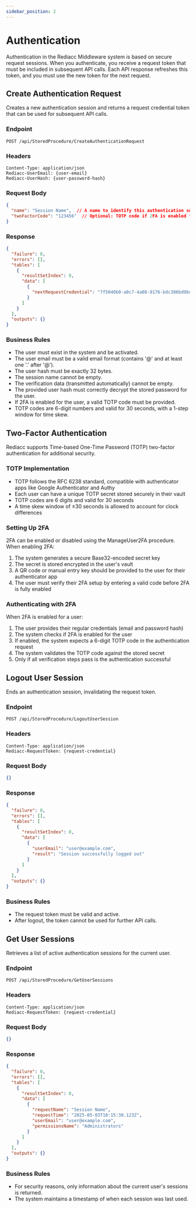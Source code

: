 ```yaml
---
sidebar_position: 2
---
```


# Authentication

Authentication in the Rediacc Middleware system is based on secure request sessions. When you authenticate, you receive a request token that must be included in subsequent API calls. Each API response refreshes this token, and you must use the new token for the next request.

## Create Authentication Request

Creates a new authentication session and returns a request credential token that can be used for subsequent API calls.

### Endpoint

```
POST /api/StoredProcedure/CreateAuthenticationRequest
```

### Headers

```
Content-Type: application/json
Rediacc-UserEmail: {user-email}
Rediacc-UserHash: {user-password-hash}
```

### Request Body

```json
{
  "name": "Session Name",  // A name to identify this authentication session
  "twoFactorCode": "123456"  // Optional: TOTP code if 2FA is enabled for the user
}
```

### Response

```json
{
  "failure": 0,
  "errors": [],
  "tables": [
    {
      "resultSetIndex": 0,
      "data": [
        {
          "nextRequestCredential": "7f5040b0-a0c7-4a08-9176-bdc386bd9bd4"
        }
      ]
    }
  ],
  "outputs": {}
}
```

### Business Rules

- The user must exist in the system and be activated.
- The user email must be a valid email format (contains '@' and at least one '.' after '@').
- The user hash must be exactly 32 bytes.
- The session name cannot be empty.
- The verification data (transmitted automatically) cannot be empty.
- The provided user hash must correctly decrypt the stored password for the user.
- If 2FA is enabled for the user, a valid TOTP code must be provided.
- TOTP codes are 6-digit numbers and valid for 30 seconds, with a 1-step window for time skew.

## Two-Factor Authentication

Rediacc supports Time-based One-Time Password (TOTP) two-factor authentication for additional security.

### TOTP Implementation

- TOTP follows the RFC 6238 standard, compatible with authenticator apps like Google Authenticator and Authy
- Each user can have a unique TOTP secret stored securely in their vault
- TOTP codes are 6 digits and valid for 30 seconds
- A time skew window of ±30 seconds is allowed to account for clock differences

### Setting Up 2FA

2FA can be enabled or disabled using the ManageUser2FA procedure. When enabling 2FA:

1. The system generates a secure Base32-encoded secret key
2. The secret is stored encrypted in the user's vault
3. A QR code or manual entry key should be provided to the user for their authenticator app
4. The user must verify their 2FA setup by entering a valid code before 2FA is fully enabled

### Authenticating with 2FA

When 2FA is enabled for a user:

1. The user provides their regular credentials (email and password hash)
2. The system checks if 2FA is enabled for the user
3. If enabled, the system expects a 6-digit TOTP code in the authentication request
4. The system validates the TOTP code against the stored secret
5. Only if all verification steps pass is the authentication successful

## Logout User Session

Ends an authentication session, invalidating the request token.

### Endpoint

```
POST /api/StoredProcedure/LogoutUserSession
```

### Headers

```
Content-Type: application/json
Rediacc-RequestToken: {request-credential}
```

### Request Body

```json
{}
```

### Response

```json
{
  "failure": 0,
  "errors": [],
  "tables": [
    {
      "resultSetIndex": 0,
      "data": [
        {
          "userEmail": "user@example.com",
          "result": "Session successfully logged out"
        }
      ]
    }
  ],
  "outputs": {}
}
```

### Business Rules

- The request token must be valid and active.
- After logout, the token cannot be used for further API calls.

## Get User Sessions

Retrieves a list of active authentication sessions for the current user.

### Endpoint

```
POST /api/StoredProcedure/GetUserSessions
```

### Headers

```
Content-Type: application/json
Rediacc-RequestToken: {request-credential}
```

### Request Body

```json
{}
```

### Response

```json
{
  "failure": 0,
  "errors": [],
  "tables": [
    {
      "resultSetIndex": 0,
      "data": [
        {
          "requestName": "Session Name",
          "requestTime": "2025-05-03T10:15:30.123Z",
          "userEmail": "user@example.com",
          "permissionsName": "Administrators"
        }
      ]
    }
  ],
  "outputs": {}
}
```

### Business Rules

- For security reasons, only information about the current user's sessions is returned.
- The system maintains a timestamp of when each session was last used.